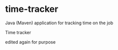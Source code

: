 # time-tracker
Java (Maven) application for tracking time on the job

Time tracker

edited again for purpose
